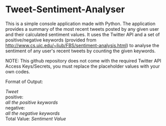 # Tweet-Sentiment-Analyser

This is a simple console application made with Python. The application provides a summary of the most recent tweets posted by any given
user and their calculated sentiment values. It uses the Twitter API and a set of positive/negative keywords (provided from http://www.cs.uic.edu/~liub/FBS/sentiment-analysis.html) to analyse the sentiment of any user's recent tweets by counting the given keywords.

NOTE: This github repository does not come with the required Twitter API Access Keys/Secrets, you must replace the placeholder values with your own codes.

Format of Output:

*Tweet*<br />
positive:<br />
  *all the positive keywords*<br />
negative:<br />
  *all the negative keywords*<br />
Total Value: *Sentiment Value*<br />
